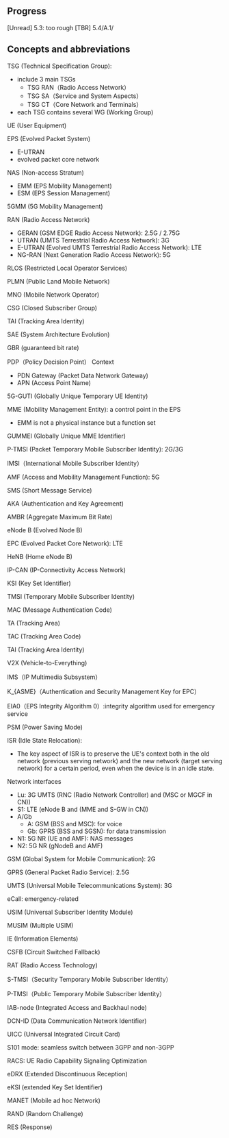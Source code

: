 ## Progress
[Unread] 5.3: too rough
[TBR] 5.4/A.1/


## Concepts and abbreviations
TSG (Technical Specification Group): 
- include 3 main TSGs
    - TSG RAN（Radio Access Network）
    - TSG SA（Service and System Aspects）
    - TSG CT（Core Network and Terminals）
- each TSG contains several WG (Working Group)

UE (User Equipment)

EPS (Evolved Packet System)
- E-UTRAN
- evolved packet core network

NAS (Non-access Stratum)
- EMM (EPS Mobility Management)
- ESM (EPS Session Management)

5GMM (5G Mobility Management)

RAN (Radio Access Network)
- GERAN (GSM EDGE Radio Access Network): 2.5G / 2.75G
- UTRAN (UMTS Terrestrial Radio Access Network): 3G
- E-UTRAN (Evolved UMTS Terrestrial Radio Access Network): LTE
- NG-RAN (Next Generation Radio Access Network): 5G

RLOS (Restricted Local Operator Services)

PLMN (Public Land Mobile Network)

MNO (Mobile Network Operator)

CSG (Closed Subscriber Group)

TAI (Tracking Area Identity)

SAE (System Architecture Evolution)

GBR (guaranteed bit rate)

PDP（Policy Decision Point） Context
- PDN Gateway (Packet Data Network Gateway)
- APN (Access Point Name)

5G-GUTI (Globally Unique Temporary UE Identity)

MME (Mobility Management Entity): a control point in the EPS
- EMM is not a physical instance but a function set

GUMMEI (Globally Unique MME Identifier)

P-TMSI (Packet Temporary Mobile Subscriber Identity): 2G/3G

IMSI（International Mobile Subscriber Identity）

AMF (Access and Mobility Management Function): 5G

SMS (Short Message Service)

AKA (Authentication and Key Agreement)

AMBR (Aggregate Maximum Bit Rate)

eNode B (Evolved Node B)

EPC (Evolved Packet Core Network): LTE

HeNB (Home eNode B)

IP-CAN (IP-Connectivity Access Network)

KSI (Key Set Identifier)

TMSI (Temporary Mobile Subscriber Identity)

MAC (Message Authentication Code)

TA (Tracking Area)

TAC (Tracking Area Code)

TAI (Tracking Area Identity)

V2X (Vehicle-to-Everything)

IMS（IP Multimedia Subsystem）

K_{ASME}（Authentication and Security Management Key for EPC）

EIA0（EPS Integrity Algorithm 0）:integrity algorithm used for emergency service

PSM (Power Saving Mode)

ISR (Idle State Relocation):
- The key aspect of ISR is to preserve the UE's context both in the old network (previous serving network) and the new network (target serving network) for a certain period, even when the device is in an idle state.


Network interfaces
- Lu: 3G UMTS (RNC (Radio Network Controller) and (MSC or MGCF in CN))
- S1: LTE (eNode B and (MME and S-GW in CN))
- A/Gb
    - A: GSM (BSS and MSC): for voice
    - Gb: GPRS (BSS and SGSN): for data transmission
- N1: 5G NR (UE and AMF): NAS messages
- N2: 5G NR (gNodeB and AMF)

GSM (Global System for Mobile Communication): 2G

GPRS (General Packet Radio Service): 2.5G

UMTS (Universal Mobile Telecommunications System): 3G

eCall: emergency-related

USIM (Universal Subscriber Identity Module)

MUSIM (Multiple USIM)

IE (Information Elements)

CSFB (Circuit Switched Fallback) 



RAT (Radio Access Technology)

S-TMSI（Security Temporary Mobile Subscriber Identity）

P-TMSI（Public Temporary Mobile Subscriber Identity）

IAB-node (Integrated Access and Backhaul node)

DCN-ID (Data Communication Network Identifier)

UICC (Universal Integrated Circuit Card)

S101 mode: seamless switch between 3GPP and non-3GPP

RACS: UE Radio Capability Signaling Optimization

eDRX (Extended Discontinuous Reception)

eKSI (extended Key Set Identifier)

MANET (Mobile ad hoc Network)

RAND (Random Challenge)

RES (Response)